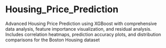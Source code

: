 # Housing_Price_Prediction
Advanced Housing Price Prediction using XGBoost with comprehensive data analysis, feature importance visualization, and residual analysis. Includes correlation heatmaps, prediction accuracy plots, and distribution comparisons for the Boston Housing dataset
